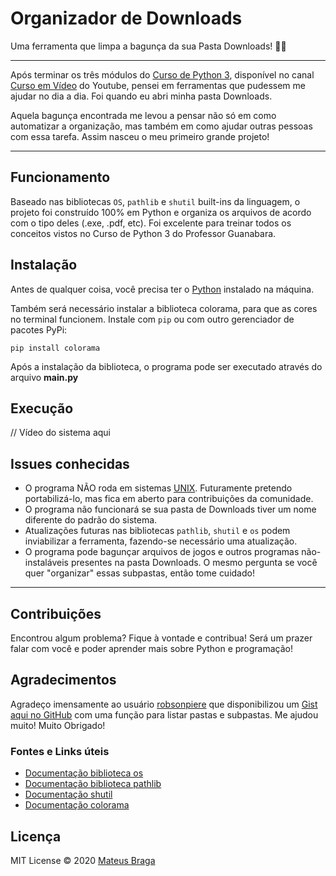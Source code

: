 # Organizador de Downloads
Uma ferramenta que limpa a bagunça da sua Pasta Downloads! 📁⏬ 

---
Após terminar os três módulos do [Curso de Python 3](https://www.youtube.com/playlist?list=PLHz_AreHm4dlKP6QQCekuIPky1CiwmdI6), disponível no canal [Curso em Vídeo](https://www.youtube.com/user/cursosemvideo) do Youtube, pensei em ferramentas que pudessem me ajudar no dia a dia. Foi quando eu abri minha pasta Downloads.

Aquela bagunça encontrada me levou a pensar não só em como automatizar a organização, mas também em como ajudar outras pessoas com essa tarefa. Assim nasceu o meu primeiro grande projeto!

---
## Funcionamento

Baseado nas bibliotecas `OS`, `pathlib` e `shutil` built-ins da linguagem, o projeto foi construído 100% em Python e organiza os arquivos de acordo com o tipo deles (.exe, .pdf, etc). Foi excelente para treinar todos os conceitos vistos no Curso de Python 3 do Professor Guanabara.

## Instalação

Antes de qualquer coisa, você precisa ter o [Python](https://www.python.org/downloads/) instalado na máquina.

Também será necessário instalar a biblioteca colorama, para que as cores no terminal funcionem. Instale com `pip` ou com outro gerenciador de pacotes PyPi:

```
pip install colorama
```

Após a instalação da biblioteca, o programa pode ser executado através do arquivo **main.py**

## Execução

// Vídeo do sistema aqui

## Issues conhecidas

* O programa NÃO roda em sistemas [UNIX](https://pt.wikipedia.org/wiki/Unix). Futuramente pretendo portabilizá-lo, mas fica em aberto para contribuições da comunidade.
* O programa não funcionará se sua pasta de Downloads tiver um nome diferente do padrão do sistema.
* Atualizações futuras nas bibliotecas `pathlib`, `shutil` e `os` podem inviabilizar a ferramenta, fazendo-se necessário uma atualização.
* O programa pode bagunçar arquivos de jogos e outros programas não-instaláveis presentes na pasta Downloads. O mesmo pergunta se você quer "organizar" essas subpastas, então tome cuidado!

---
## Contribuições
Encontrou algum problema? Fique à vontade e contribua! Será um prazer falar com você e poder aprender mais sobre Python e programação!


## Agradecimentos

Agradeço imensamente ao usuário [robsonpiere](https://github.com/robsonpiere) que disponibilizou um [Gist aqui no GitHub](https://gist.github.com/robsonpiere/fc256f6e7b7301d2d12343372cde93f9) com uma função para listar pastas e subpastas. Me ajudou muito! Muito Obrigado!

### Fontes e Links úteis

* [Documentação biblioteca os](https://docs.python.org/3/library/os.html)
* [Documentação biblioteca pathlib](https://docs.python.org/3/library/pathlib.html)
* [Documentação shutil](https://docs.python.org/3/library/shutil.html)
* [Documentação colorama](https://pypi.org/project/colorama/)

## Licença
MIT License © 2020 [Mateus Braga](https://github.com/mateusbrg)

